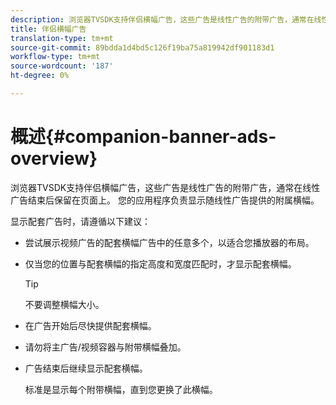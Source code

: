 ```yaml
---
description: 浏览器TVSDK支持伴侣横幅广告，这些广告是线性广告的附带广告，通常在线性广告结束后保留在页面上。 您的应用程序负责显示随线性广告提供的附属横幅。
title: 伴侣横幅广告
translation-type: tm+mt
source-git-commit: 89bdda1d4bd5c126f19ba75a819942df901183d1
workflow-type: tm+mt
source-wordcount: '187'
ht-degree: 0%

---
```



# 概述{#companion-banner-ads-overview}

浏览器TVSDK支持伴侣横幅广告，这些广告是线性广告的附带广告，通常在线性广告结束后保留在页面上。 您的应用程序负责显示随线性广告提供的附属横幅。

显示配套广告时，请遵循以下建议：

* 尝试展示视频广告的配套横幅广告中的任意多个，以适合您播放器的布局。
* 仅当您的位置与配套横幅的指定高度和宽度匹配时，才显示配套横幅。

   >[!TIP]
   >
   >不要调整横幅大小。

* 在广告开始后尽快提供配套横幅。
* 请勿将主广告/视频容器与附带横幅叠加。
* 广告结束后继续显示配套横幅。

   标准是显示每个附带横幅，直到您更换了此横幅。

